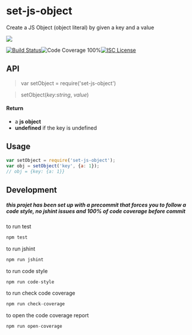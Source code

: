 # set-js-object

Create a JS Object (object literal) by given a key and a value

<a href="https://nodei.co/npm/set-js-object/"><img src="https://nodei.co/npm/set-js-object.png?downloads=true"></a>

[![Build Status](https://img.shields.io/badge/build-passing-brightgreen.svg?style=flat-square)](https://travis-ci.org/joaquimserafim/set-js-object)![Code Coverage 100%](https://img.shields.io/badge/code%20coverage-100%25-green.svg?style=flat-square)[![ISC License](https://img.shields.io/badge/license-ISC-blue.svg?style=flat-square)](https://github.com/joaquimserafim/set-js-object/blob/master/LICENSE)

## API
>var setObject = require('set-js-object')

>setObject(*key:string*, *value*)

#### Return
*   a **js object**
*   **undefined** if the key is undefined

## Usage

``` js
var setObject = require('set-js-object');
var obj = setObject('key', {a: 1});
// obj = {key: {a: 1}}
```

## Development

##### this projet has been set up with a precommit that forces you to follow a code style, no jshint issues and 100% of code coverage before commit


to run test
``` js
npm test
```

to run jshint
``` js
npm run jshint
```

to run code style
``` js
npm run code-style
```

to run check code coverage
``` js
npm run check-coverage
```

to open the code coverage report
``` js
npm run open-coverage
```
